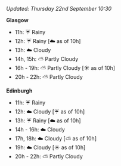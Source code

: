 *Updated: Thursday 22nd September 10:30*

**Glasgow**

* 11h: :umbrella: Rainy
* 12h: :umbrella: Rainy [:cloud: as of 10h]
* 13h: :cloud: Cloudy
* 14h, 15h: :partly_sunny: Partly Cloudy
* 16h - 19h: :partly_sunny: Partly Cloudy [:sunny: as of 10h]
* 20h - 22h: :partly_sunny: Partly Cloudy

**Edinburgh**

* 11h: :umbrella: Rainy
* 12h: :cloud: Cloudy [:umbrella: as of 10h]
* 13h: :umbrella: Rainy [:cloud: as of 10h]
* 14h - 16h: :cloud: Cloudy
* 17h, 18h: :cloud: Cloudy [:partly_sunny: as of 10h]
* 19h: :cloud: Cloudy [:sunny: as of 10h]
* 20h - 22h: :partly_sunny: Partly Cloudy
